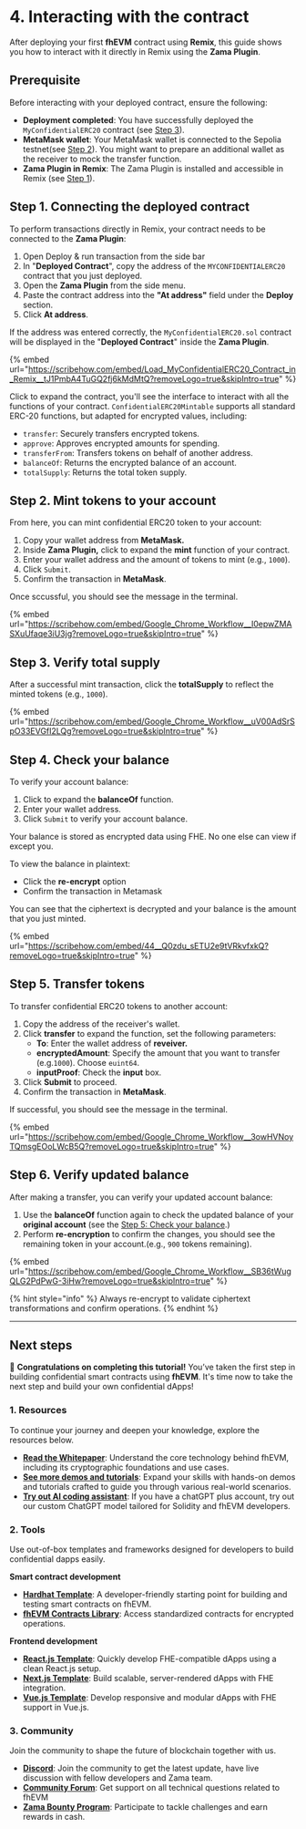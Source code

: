 # 4. Interacting with the contract

After deploying your first **fhEVM** contract using **Remix**, this guide shows you how to interact with it directly in Remix using the **Zama Plugin**.

## Prerequisite

Before interacting with your deployed contract, ensure the following:

* **Deployment completed**: You have successfully deployed the `MyConfidentialERC20` contract (see [Step 3](deploying_cerc20.md)).
* **MetaMask wallet**: Your MetaMask wallet is connected to the Sepolia testnet(see [Step 2](connect_wallet.md)). You might want to prepare an additional wallet as the receiver to mock the transfer function.
* **Zama Plugin in Remix**: The Zama Plugin is installed and accessible in Remix (see [Step 1](remix.md)).

## Step 1. Connecting the deployed contract

To perform transactions directly in Remix, your contract needs to be connected to the **Zama Plugin**:

1. Open Deploy & run transaction from the side bar
2. In "**Deployed Contract**", copy the address of the `MYCONFIDENTIALERC20` contract that you just deployed.
3. Open the **Zama Plugin** from the side menu.
4. Paste the contract address into the **"At address"** field under the **Deploy** section.
5. Click **At address**.

If the address was entered correctly, the `MyConfidentialERC20.sol` contract will be displayed in the "**Deployed Contract**" inside the **Zama Plugin**.

{% embed url="https://scribehow.com/embed/Load_MyConfidentialERC20_Contract_in_Remix__tJ1PmbA4TuGQ2fj6kMdMtQ?removeLogo=true&skipIntro=true" %}

Click to expand the contract, you'll see the interface to interact with all the functions of your contract. `ConfidentialERC20Mintable` supports all standard ERC-20 functions, but adapted for encrypted values, including:

* `transfer`: Securely transfers encrypted tokens.
* `approve`: Approves encrypted amounts for spending.
* `transferFrom`: Transfers tokens on behalf of another address.
* `balanceOf`: Returns the encrypted balance of an account.
* `totalSupply`: Returns the total token supply.

## Step 2. Mint tokens to your account

From here, you can mint confidential ERC20 token to your account:

1. Copy your wallet address from **MetaMask.**
2. Inside **Zama Plugin,** click to expand the **mint** function of your contract.
3. Enter your wallet address and the amount of tokens to mint (e.g., `1000`).
4. Click `Submit`.
5. Confirm the transaction in **MetaMask**.

Once sccussful, you should see the message in the terminal.

{% embed url="https://scribehow.com/embed/Google_Chrome_Workflow__I0epwZMASXuUfaqe3iU3jg?removeLogo=true&skipIntro=true" %}

## Step 3. Verify total supply

After a successful mint transaction, click the **totalSupply** to reflect the minted tokens (e.g., `1000`).

{% embed url="https://scribehow.com/embed/Google_Chrome_Workflow__uV00AdSrSpO33EVGfI2LQg?removeLogo=true&skipIntro=true" %}

## Step 4. Check your balance

To verify your account balance:

1. Click to expand the **balanceOf** function.
2. Enter your wallet address.
3. Click `Submit` to verify your account balance.

Your balance is stored as encrypted data using FHE. No one else can view if except you.

To view the balance in plaintext:

* Click the **re-encrypt** option
* Confirm the transaction in Metamask

You can see that the ciphertext is decrypted and your balance is the amount that you just minted.

{% embed url="https://scribehow.com/embed/44__Q0zdu_sETU2e9tVRkvfxkQ?removeLogo=true&skipIntro=true" %}

## Step 5. Transfer tokens

To transfer confidential ERC20 tokens to another account:

1. Copy the address of the receiver's wallet.
2. Click **transfer** to expand the function, set the following parameters:
   * **To**: Enter the wallet address of **reveiver.**
   * **encryptedAmount**: Specify the amount that you want to transfer (e.g.`1000`). Choose `euint64`.
   * **inputProof**: Check the **input** box.
3. Click **Submit** to proceed.
4. Confirm the transaction in **MetaMask**.

If successful, you should see the message in the terminal.

{% embed url="https://scribehow.com/embed/Google_Chrome_Workflow__3owHVNoyTQmsgEOoLWcB5Q?removeLogo=true&skipIntro=true" %}

## Step 6. Verify updated balance

After making a transfer, you can verify your updated account balance:

1. Use the **balanceOf** function again to check the updated balance of your **original account** (see the [Step 5: Check your balance](interact.md#5-check-your-balance).)
2. Perform **re-encryption** to confirm the changes, you should see the remaining token in your account.(e.g., `900` tokens remaining).

{% embed url="https://scribehow.com/embed/Google_Chrome_Workflow__SB36tWugQLG2PdPwG-3iHw?removeLogo=true&skipIntro=true" %}

{% hint style="info" %}
Always re-encrypt to validate ciphertext transformations and confirm operations.
{% endhint %}

***

## Next steps

🎉 **Congratulations on completing this tutorial!** You’ve taken the first step in building confidential smart contracts using **fhEVM**. It's time now to take the next step and build your own confidential dApps!

### 1. Resources

To continue your journey and deepen your knowledge, explore the resources below.

* [**Read the Whitepaper**](https://github.com/zama-ai/fhevm/blob/main/fhevm-whitepaper-v2.pdf): Understand the core technology behind fhEVM, including its cryptographic foundations and use cases.
* [**See more demos and tutorials**](../../../tutorials/see-all-tutorials.md): Expand your skills with hands-on demos and tutorials crafted to guide you through various real-world scenarios.
* [**Try out AI coding assistant**](https://chatgpt.com/g/g-67518aee3c708191b9f08d077a7d6fa1-zama-solidity-developer): If you have a chatGPT plus account, try out our custom ChatGPT model tailored for Solidity and fhEVM developers.

### 2. Tools

Use out-of-box templates and frameworks designed for developers to build confidential dapps easily.

**Smart contract development**

* [**Hardhat Template**](https://github.com/zama-ai/fhevm-hardhat-template): A developer-friendly starting point for building and testing smart contracts on fhEVM.
* [**fhEVM Contracts Library**](https://github.com/zama-ai/fhevm-contracts): Access standardized contracts for encrypted operations.

**Frontend development**

* [**React.js Template**](https://github.com/zama-ai/fhevm-react-template): Quickly develop FHE-compatible dApps using a clean React.js setup.
* [**Next.js Template**](https://github.com/zama-ai/fhevm-next-template): Build scalable, server-rendered dApps with FHE integration.
* [**Vue.js Template**](https://github.com/zama-ai/fhevm-vue-template): Develop responsive and modular dApps with FHE support in Vue.js.

### 3. Community

Join the community to shape the future of blockchain together with us.

* [**Discord**](https://discord.gg/zama-ai): Join the community to get the latest update, have live discussion with fellow developers and Zama team.
* [**Community Forum**](https://community.zama.ai/): Get support on all technical questions related to fhEVM
* [**Zama Bounty Program**](https://github.com/zama-ai/bounty-program): Participate to tackle challenges and earn rewards in cash.
